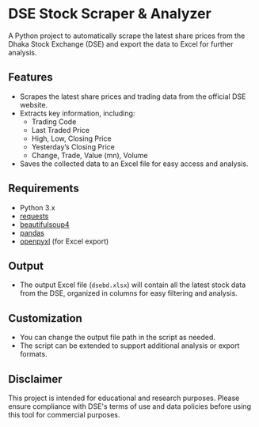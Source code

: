 # DSE Stock Scraper & Analyzer

A Python project to automatically scrape the latest share prices from the Dhaka Stock Exchange (DSE) and export the data to Excel for further analysis.

## Features

- Scrapes the latest share prices and trading data from the official DSE website.
- Extracts key information, including:
  - Trading Code
  - Last Traded Price
  - High, Low, Closing Price
  - Yesterday’s Closing Price
  - Change, Trade, Value (mn), Volume
- Saves the collected data to an Excel file for easy access and analysis.

## Requirements

- Python 3.x
- [requests](https://pypi.org/project/requests/)
- [beautifulsoup4](https://pypi.org/project/beautifulsoup4/)
- [pandas](https://pypi.org/project/pandas/)
- [openpyxl](https://pypi.org/project/openpyxl/) (for Excel export)

## Output

- The output Excel file (`dsebd.xlsx`) will contain all the latest stock data from the DSE, organized in columns for easy filtering and analysis.

## Customization

- You can change the output file path in the script as needed.
- The script can be extended to support additional analysis or export formats.

## Disclaimer

This project is intended for educational and research purposes. Please ensure compliance with DSE's terms of use and data policies before using this tool for commercial purposes.


